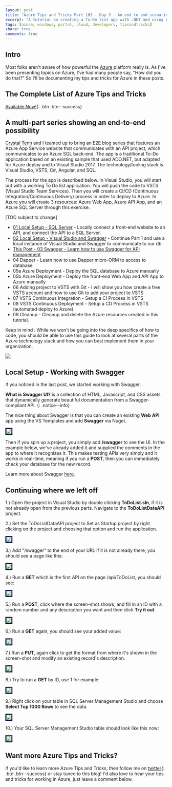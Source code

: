 ```yaml
---
layout: post
title: "Azure Tips and Tricks Part 103 - Day 3 - An end to end scenario with Azure App Server, API Apps, SQL, VSTS and CI/CD"
excerpt: "A tutorial on creating a To-Do list app with .NET and using Azure App Server, API Apps, SQL, VSTS and CI/CD"
tags: [azure, windows, portal, cloud, developers, tipsandtricks]
share: true
comments: true
---
```


## Intro

Most folks aren't aware of how powerful the [Azure](http://www.azure.com) platform really is. As I've been presenting topics on Azure, I've had many people say, "How did you do that?" So I'll be documenting my tips and tricks for Azure in these posts.

## The Complete List of Azure Tips and Tricks

[Available Now!](https://michaelcrump.net/azure-tips-and-tricks-complete-list/){: .btn .btn--success} 

## A multi-part series showing an end-to-end possibility

[Crystal Tenn](https://www.linkedin.com/in/crystal-tenn-6a0b9b67/) and I teamed up to bring an E2E blog series that features an Azure App Service website that communicates with an API project, which communicates to an Azure SQL back-end. The app is a traditional To-Do application based on an existing sample that used ADO.NET, but adapted for Azure deploy and to Visual Studio 2017. The  technology/tooling stack is Visual Studio, VSTS, C#, Angular, and SQL. 

The process for the app is described below. In Visual Studio, you will start out with a working To Do list application. You will push the code to VSTS (Visual Studio Team Services). Then you will create a CI/CD (Continuous Integration/Continuous Delivery) process in order to deploy to Azure. In Azure you will create 3 resources: Azure Web App, Azure API App, and an Azure SQL Server through this exercise. 

[TOC subject to change]

* [01 Local Setup - SQL Server](http://www.michaelcrump.net/azure-tips-and-tricks101/) - Locally connect a front-end website to an API, and connect the API to a SQL Server. 
* [02 Local Setup - Visual Studio and Swagger](http://www.michaelcrump.net/azure-tips-and-tricks102/) - Continue Part 1 and use a local instance of Visual Studio and Swagger to communicate to our db.
* [This Post - 03 Swagger - Learn how to use Swagger for API management](http://www.michaelcrump.net/azure-tips-and-tricks103/)
* 04 Dapper - Learn how to use Dapper micro-ORM to access to database
* 05a Azure Deployment - Deploy the SQL database to Azure manually
* 05b Azure Deployment - Deploy the front-end Web App and API App to Azure manually
* 06 Adding project to VSTS with Git - I will show you how create a free VSTS account and how to use Git to add your project to VSTS
* 07 VSTS Continuous Integration - Setup a CI Process in VSTS
* 08 VSTS Continuous Deployment - Setup a CD Process in VSTS (automated deploy to Azure)
* 09 Cleanup - Cleanup and delete the Azure resources created in this tutorial.

Keep in mind : While we won't be going into the deep specifics of how to code, you should be able to use this guide to look at several parts of the Azure technology stack and how you can best implement them in your organization. 

<img src="/files/todolist-diagram.png">

## Local Setup - Working with Swagger

If you noticed in the last post, we started working with Swagger. 

**What is Swagger UI?** is a collection of HTML, Javascript, and CSS assets that dynamically generate beautiful documentation from a Swagger-compliant API. 
{: .notice--info}

The nice thing about Swagger is that you can create an existing **Web API** app using the VS Templates and add **Swagger** via Nuget. 

<img style="border:3px solid #021a40" src="/files/e2e-swagger1.jpg">

Then if you spin up a project, you simply add **/swagger** to see the UI. In the example below, we've already added it and supplied the comments in the app to where it recognizes it. This makes testing APIs very simply and it works in real-time, meaning if you run a **POST**, then you can immediately check your database for the new record. 

Learn more about Swagger [here](https://github.com/swagger-api/swagger-ui).

## Continuing where we left off

1.) Open the project in Visual Studio by double clicking **ToDoList.sln**, if it is not already open from the previous parts. Navigate to the **ToDoListDataAPI** project. 

2.) Set the ToDoListDataAPI project to Set as Startup project by right clicking on the project and choosing that option and run the application.

<img style="border:3px solid #021a40" src="/files/e2e-setstartup.jpg">

3.) Add "/swagger" to the end of your URL if it is not already there, you should see a page like this: 

<img style="border:3px solid #021a40" src="/files/e2e-swagger.jpg">

4.) Run a **GET** which is the first API on the page /api/ToDoList, you should see:

<img style="border:3px solid #021a40" src="/files/e2e-02.png">

5.) Run a **POST**, click where the screen-shot shows, and fill in an ID with a random number and any description you want and then click **Try it out**.

<img style="border:3px solid #021a40" src="/files/e2e-03.png">

6.) Run a **GET** again, you should see your added value:

<img style="border:3px solid #021a40" src="/files/e2e-04.png">

7.) Run a **PUT**, again click to get the format from where it's shown in the screen-shot and modify an existing record's description.

<img style="border:3px solid #021a40" src="/files/e2e-05.png">

8.) Try to run a **GET** by ID, use 1 for example:

<img style="border:3px solid #021a40" src="/files/e2e-06.png">

9.) Right click on your table in SQL Server Management Studio and choose **Select Top 1000 Rows** to see the data.

<img style="border:3px solid #021a40" src="/files/e2e-sqlselect.jpg">

10.) Your SQL Server Management Studio table should look like this now:

<img style="border:3px solid #021a40" src="/files/e2e-sqlserver.jpg">


## Want more Azure Tips and Tricks?

If you'd like to learn more Azure Tips and Tricks, then follow me on [twitter](http://twitter.com/mbcrump){: .btn .btn--success} or stay tuned to this blog! I'd also love to hear your tips and tricks for working in Azure, just leave a comment below. 